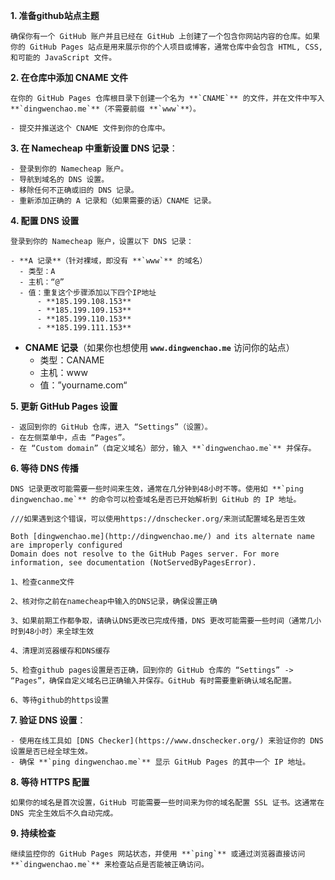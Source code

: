 
**1. 准备github站点主题**

    确保你有一个 GitHub 账户并且已经在 GitHub 上创建了一个包含你网站内容的仓库。如果你的 GitHub Pages 站点是用来展示你的个人项目或博客，通常仓库中会包含 HTML, CSS, 
    和可能的 JavaScript 文件。

**2. 在仓库中添加 CNAME 文件**

    在你的 GitHub Pages 仓库根目录下创建一个名为 **`CNAME`** 的文件，并在文件中写入 **`dingwenchao.me`**（不需要前缀 **`www`**）。

    - 提交并推送这个 CNAME 文件到你的仓库中。

**3. 在 Namecheap 中重新设置 DNS 记录**：

    - 登录到你的 Namecheap 账户。
    - 导航到域名的 DNS 设置。
    - 移除任何不正确或旧的 DNS 记录。
    - 重新添加正确的 A 记录和（如果需要的话）CNAME 记录。

**4. 配置 DNS 设置**

    登录到你的 Namecheap 账户，设置以下 DNS 记录：

    - **A 记录**（针对裸域，即没有 **`www`** 的域名）
      - 类型：A
      - 主机：“@”
      - 值：重复这个步骤添加以下四个IP地址
          - **185.199.108.153**
          - **185.199.109.153**
          - **185.199.110.153**
          - **185.199.111.153**
   - **CNAME 记录**（如果你也想使用 **`www.dingwenchao.me`** 访问你的站点）
       - 类型：CANAME
       - 主机：www
       - 值：”yourname.com“
    
**5. 更新 GitHub Pages 设置**
    
    - 返回到你的 GitHub 仓库，进入 “Settings”（设置）。
    - 在左侧菜单中，点击 “Pages”。
    - 在 “Custom domain”（自定义域名）部分，输入 **`dingwenchao.me`** 并保存。
    
**6. 等待 DNS 传播**
    
    DNS 记录更改可能需要一些时间来生效，通常在几分钟到48小时不等。使用如 **`ping dingwenchao.me`** 的命令可以检查域名是否已开始解析到 GitHub 的 IP 地址。
    
    ///如果遇到这个错误，可以使用https://dnschecker.org/来测试配置域名是否生效
    
    Both [dingwenchao.me](http://dingwenchao.me/) and its alternate name are improperly configured
    Domain does not resolve to the GitHub Pages server. For more information, see documentation (NotServedByPagesError).
    
    1、检查canme文件
    
    2、核对你之前在namecheap中输入的DNS记录，确保设置正确
    
    3、如果前期工作都争取，请确认DNS更改已完成传播，DNS 更改可能需要一些时间（通常几小时到48小时）来全球生效
    
    4、清理浏览器缓存和DNS缓存
    
    5、检查github pages设置是否正确，回到你的 GitHub 仓库的 “Settings” -> “Pages”，确保自定义域名已正确输入并保存。GitHub 有时需要重新确认域名配置。
    
    6、等待github的https设置
    
**7. 验证 DNS 设置**：
    
    - 使用在线工具如 [DNS Checker](https://www.dnschecker.org/) 来验证你的 DNS 设置是否已经全球生效。
    - 确保 **`ping dingwenchao.me`** 显示 GitHub Pages 的其中一个 IP 地址。
    
**8. 等待 HTTPS 配置**
    
    如果你的域名是首次设置，GitHub 可能需要一些时间来为你的域名配置 SSL 证书。这通常在 DNS 完全生效后不久自动完成。
    
**9. 持续检查**
    
    继续监控你的 GitHub Pages 网站状态，并使用 **`ping`** 或通过浏览器直接访问 **`dingwenchao.me`** 来检查站点是否能被正确访问。
